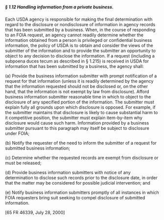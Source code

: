 ##### § 1.12 Handling information from a private business. #####

Each USDA agency is responsible for making the final determination with regard to the disclosure or nondisclosure of information in agency records that has been submitted by a business. When, in the course of responding to an FOIA request, an agency cannot readily determine whether the information obtained from a person is privileged or confidential business information, the policy of USDA is to obtain and consider the views of the submitter of the information and to provide the submitter an opportunity to object to any decision to disclose the information. If a request (including a subpoena duces tecum as described in § 1.215) is received in USDA for information that has been submitted by a business, the agency shall:

(a) Provide the business information submitter with prompt notification of a request for that information (unless it is readily determined by the agency that the information requested should not be disclosed or, on the other hand, that the information is not exempt by law from disclosure). Afford business information submitter reasonable time in which to object to the disclosure of any specified portion of the information. The submitter must explain fully all grounds upon which disclosure is opposed. For example, if the submitter maintains that disclosure is likely to cause substantial harm to it competitive position, the submitter must explain item-by-item why disclosure would cause such harm. Information provided by a business submitter pursuant to this paragraph may itself be subject to disclosure under FOIA;

(b) Notify the requester of the need to inform the submitter of a request for submitted business information;

(c) Determine whether the requested records are exempt from disclosure or must be released;

(d) Provide business information submitters with notice of any determination to disclose such records prior to the disclosure date, in order that the matter may be considered for possible judicial intervention; and

(e) Notify business information submitters promptly of all instances in which FOIA requesters bring suit seeking to compel disclosure of submitted information.

[65 FR 46339, July 28, 2000]